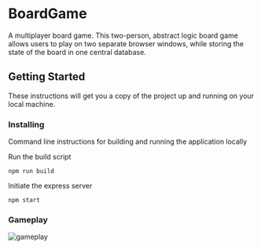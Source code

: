 # BoardGame

A multiplayer board game. This two-person, abstract logic board game allows users to play on two separate browser windows, while storing the state of the board in one central database.

## Getting Started

These instructions will get you a copy of the project up and running on your local machine.

### Installing

Command line instructions for building and running the application locally

Run the build script

```
npm run build
```

Initiate the express server

```
npm start
```

### Gameplay
![gameplay](https://media.giphy.com/media/kHNt0fBp3B6mq2Y9eG/giphy.gif)
